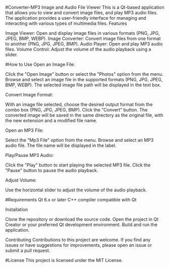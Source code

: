 #Converter-MP3
Image and Audio File Viewer This is a Qt-based application that allows you to view and convert image files, and play MP3 audio files. The application provides a user-friendly interface for managing and interacting with various types of multimedia files. Features

Image Viewer: Open and display image files in various formats (PNG, JPG, JPEG, BMP, WEBP). Image Converter: Convert image files from one format to another (PNG, JPG, JPEG, BMP). Audio Player: Open and play MP3 audio files. Volume Control: Adjust the volume of the audio playback using a slider.

#How to Use
Open an Image File:

Click the "Open Image" button or select the "Photos" option from the menu. Browse and select an image file in the supported formats (PNG, JPG, JPEG, BMP, WEBP). The selected image file path will be displayed in the text box.

Convert Image Format:

With an image file selected, choose the desired output format from the combo box (PNG, JPG, JPEG, BMP). Click the "Convert" button. The converted image will be saved in the same directory as the original file, with the new extension and a modified file name.

Open an MP3 File:

Select the "Mp3 File" option from the menu. Browse and select an MP3 audio file. The file name will be displayed in the label.

Play/Pause MP3 Audio:

Click the "Play" button to start playing the selected MP3 file. Click the "Pause" button to pause the audio playback.

Adjust Volume:

Use the horizontal slider to adjust the volume of the audio playback.

#Requirements
Qt 6.x or later C++ compiler compatible with Qt

Installation

Clone the repository or download the source code. Open the project in Qt Creator or your preferred Qt development environment. Build and run the application.

Contributing
Contributions to this project are welcome. If you find any issues or have suggestions for improvements, please open an issue or submit a pull request.

#License
This project is licensed under the MIT License.
